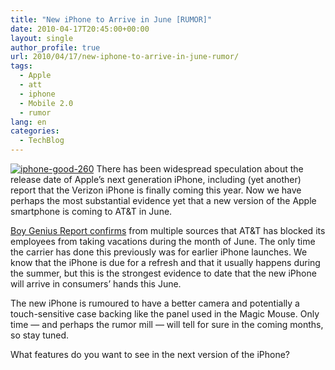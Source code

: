```yaml
---
title: "New iPhone to Arrive in June [RUMOR]"
date: 2010-04-17T20:45:00+00:00
layout: single
author_profile: true
url: 2010/04/17/new-iphone-to-arrive-in-june-rumor/
tags:
  - Apple
  - att
  - iphone
  - Mobile 2.0
  - rumor
lang: en
categories: 
  - TechBlog
---
```

[![iphone-good-260](http://lh3.ggpht.com/_vaUVXcmC3OI/S8oWyQA3tCI/AAAAAAAACAg/a4u36xUKxsw/iphone-good-260_thumb%5B3%5D.jpg?imgmax=800 "iphone-good-260")](http://lh6.ggpht.com/_vaUVXcmC3OI/S8oWwDu7MbI/AAAAAAAACAc/F24i3hpRO-Q/s1600-h/iphone-good-260%5B5%5D.jpg) There has been widespread speculation about the release date of Apple’s next generation iPhone, including (yet another) report that the Verizon iPhone is finally coming this year. Now we have perhaps the most substantial evidence yet that a new version of the Apple smartphone is coming to AT&T in June. 

[Boy Genius Report confirms](http://www.boygeniusreport.com/2010/04/16/att-blocks-employees-vacations-in-june-for-iphone-launch/) from multiple sources that AT&T has blocked its employees from taking vacations during the month of June. The only time the carrier has done this previously was for earlier iPhone launches. We know that the iPhone is due for a refresh and that it usually happens during the summer, but this is the strongest evidence to date that the new iPhone will arrive in consumers’ hands this June. 

The new iPhone is rumoured to have a better camera and potentially a touch-sensitive case backing like the panel used in the Magic Mouse. Only time — and perhaps the rumor mill — will tell for sure in the coming months, so stay tuned. 

What features do you want to see in the next version of the iPhone?